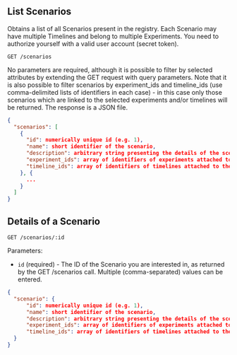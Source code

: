 ## List Scenarios

Obtains a list of all Scenarios present in the registry. Each Scenario may have multiple Timelines and belong to multiple Experiments. You need to authorize yourself with a valid user account (secret token).

```
GET /scenarios
```
No parameters are required, although it is possible to filter by selected attributes by extending the GET request with query parameters. Note that it is also possible to filter scenarios by experiment_ids and timeline_ids (use comma-delimited lists of identifiers in each case) - in this case only those scenarios which are linked to the selected experiments and/or timelines will be returned. The response is a JSON file.

```json
{
  "scenarios": [
    {
      "id": numerically unique id (e.g. 1),
      "name": short identifier of the scenario,
      "description": arbitrary string presenting the details of the scenario,
      "experiment_ids": array of identifiers of experiments attached to the scenario,
      "timeline_ids": array of identifiers of timelines attached to the scenario
    }, {
      ...
    }
  ]
}
```

## Details of a Scenario

```
GET /scenarios/:id
```

Parameters:

+ `id` (required) - The ID of the Scenario you are interested in, as returned by the GET /scenarios call. Multiple (comma-separated) values can be entered.

```json
{
  "scenario": {
      "id": numerically unique id (e.g. 1),
      "name": short identifier of the scenario,
      "description": arbitrary string presenting the details of the scenario,
      "experiment_ids": array of identifiers of experiments attached to the scenario,
      "timeline_ids": array of identifiers of timelines attached to the scenario
  }
}
```
